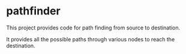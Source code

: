 # pathfinder
This project provides code for path finding from source to destination. 

It provides all the possible paths through various nodes to reach the destination. 
